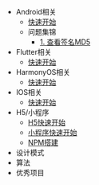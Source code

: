 
<!-- _sidebar.md -->

* Android相关
  * [快速开始](/Android/环境搭建.md) <!--注意这里是相对路径-->
  * 问题集锦
	* [1. 查看签名MD5](/Android/Android签名无法查看MD5.md)
* Flutter相关
  * [快速开始](/Flutter/环境搭建.md) <!--注意这里是相对路径-->
* HarmonyOS相关
  * [快速开始](/HarmonyOS/环境搭建.md) <!--注意这里是相对路径-->
* IOS相关
  * [快速开始](/IOS/环境搭建.md) <!--注意这里是相对路径-->
* H5/小程序
  * [H5快速开始](/H5/H5环境搭建.md) <!--注意这里是相对路径-->
  * [小程序快速开始](/H5/小程序环境搭建.md)
  * [NPM搭建](/H5/npm搭建.md)
* 设计模式
* 算法
* 优秀项目